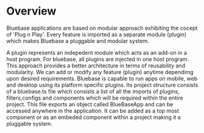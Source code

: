 # Overview

Bluebase applications are based on modular approach exhibiting the cocept of 'Plug n Play'. Every feature is imported as a separate module (plugin) which makes Bluebase a pluggable and modular system. 

A plugin represents an indepedent module which acts as an add-on in a host program. For bluebase, all plugins are injected in one host program. This approach provides a better architecture in terms of reusability and modularity. We can add or modify any feature (plugin) anytime dependimg upon desired requirements.
Bluebase is capable to run apps on mobile, web and desktop using its platform specific plugins. Its project structure consists of a bluebase.ts file which consists a list of all the imports of plugins, filters,configs and components which will be required within the entire project. This file exports an object called BlueBaseApp and can be accessed anywhere in the application. It can be added as a top most component or as an embeded component within a project making it a pluggable system.

